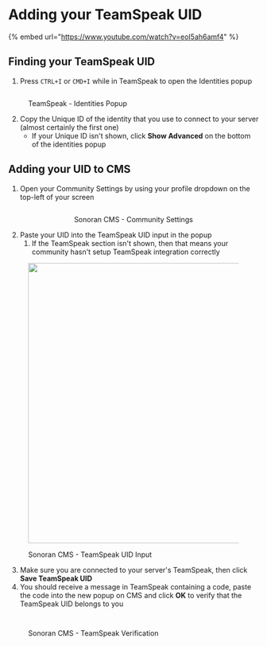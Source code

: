 # Adding your TeamSpeak UID

{% embed url="https://www.youtube.com/watch?v=eoI5ah6amf4" %}

## Finding your TeamSpeak UID

1. Press `CTRL+I` or `CMD+I` while in TeamSpeak to open the Identities popup

<figure><img src="https://i.imgur.com/OzNxOrx.png" alt=""><figcaption><p>TeamSpeak - Identities Popup</p></figcaption></figure>

2. Copy the Unique ID of the identity that you use to connect to your server (almost certainly the first one)
   * If your Unique ID isn't shown, click **Show Advanced** on the bottom of the identities popup

## Adding your UID to CMS

1. Open your Community Settings by using your profile dropdown on the top-left of your screen

<div align="center">

<figure><img src="https://i.imgur.com/HwCLjL2.png" alt=""><figcaption><p>Sonoran CMS - Community Settings</p></figcaption></figure>

</div>

2. Paste your UID into the TeamSpeak UID input in the popup
   1. If the TeamSpeak section isn't shown, then that means your community hasn't setup TeamSpeak integration correctly

<figure><img src="https://i.imgur.com/P2vfFoD.png" alt="" width="563"><figcaption><p>Sonoran CMS - TeamSpeak UID Input</p></figcaption></figure>

3. Make sure you are connected to your server's TeamSpeak, then click **Save TeamSpeak UID**
4. You should receive a message in TeamSpeak containing a code, paste the code into the new popup on CMS and click **OK** to verify that the TeamSpeak UID belongs to you

<div align="left" data-full-width="false">

<figure><img src="https://i.imgur.com/AuQt0bF.png" alt=""><figcaption></figcaption></figure>

 

<figure><img src="https://i.imgur.com/bAKPzjy.png" alt=""><figcaption><p>Sonoran CMS - TeamSpeak Verification</p></figcaption></figure>

 

<figure><img src="https://i.imgur.com/hYVD8VM.png" alt=""><figcaption></figcaption></figure>

</div>
